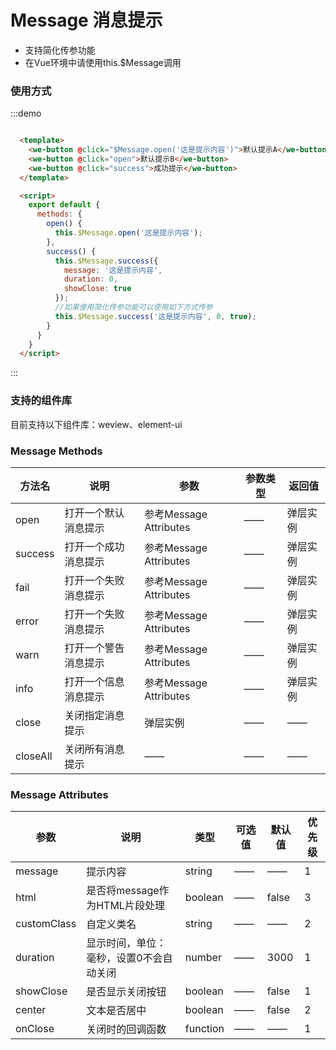 <script>
  export default {
    methods: {
      open() {},
      success() {}
    }
  }
</script>
# Message 消息提示

- 支持简化传参功能
- 在Vue环境中请使用this.$Message调用

### 使用方式

:::demo

```html

  <template>
    <we-button @click="$Message.open('这是提示内容')">默认提示A</we-button>
    <we-button @click="open">默认提示B</we-button>
    <we-button @click="success">成功提示</we-button>
  </template>

  <script>
    export default {
      methods: {
        open() {
          this.$Message.open('这是提示内容');
        },
        success() {
          this.$Message.success({
            message: '这是提示内容',
            duration: 0,
            showClose: true
          });
          //如果使用简化传参功能可以使用如下方式传参
          this.$Message.success('这是提示内容', 0, true);
        }
      }
    }
  </script>
```
:::

### 支持的组件库

目前支持以下组件库：weview、element-ui

### Message Methods
| 方法名     | 说明                                     | 参数          | 参数类型   | 返回值        |
|---------- |----------------------------------------- |--------------|----------- |------------- |
| open      | 打开一个默认消息提示                       |	参考Message Attributes |	——         | 弹层实例 |
| success   | 打开一个成功消息提示                       |	参考Message Attributes |	——         | 弹层实例 |
| fail      | 打开一个失败消息提示                       |	参考Message Attributes |	——         | 弹层实例 |
| error     | 打开一个失败消息提示                       |	参考Message Attributes |	——         | 弹层实例 |
| warn      | 打开一个警告消息提示                       |	参考Message Attributes |	——         | 弹层实例 |
| info      | 打开一个信息消息提示                       |	参考Message Attributes |	——         | 弹层实例 |
| close     | 关闭指定消息提示                           |	弹层实例       |	——         | —— |
| closeAll  | 关闭所有消息提示                           |	——             |	——       | —— |

### Message Attributes
| 参数      | 说明                                 | 类型      | 可选值       | 默认值   | 优先级 |
|---------- |------------------------------------ |---------- |------------- |-------- |-------- |
| message   |	提示内容                             |	string    |	——          |	——       | 1 |
| html      |	是否将message作为HTML片段处理         |	boolean   |	——          |	false    | 3 |
| customClass |	自定义类名                         |	string    |	——          |	——       | 2 |
| duration  |	显示时间，单位：毫秒，设置0不会自动关闭 |	number    |	——          |	3000     | 1 |
| showClose |	是否显示关闭按钮                      |	boolean   |	——          |	false    | 1 |
| center    |	文本是否居中                         |	boolean   |	——          |	false    | 2 |
| onClose   |	关闭时的回调函数                      |	function  |	——          |	——       | 1 |
